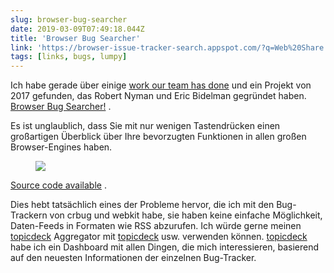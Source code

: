 ```yaml
---
slug: browser-bug-searcher
date: 2019-03-09T07:49:18.044Z
title: 'Browser Bug Searcher'
link: 'https://browser-issue-tracker-search.appspot.com/?q=Web%20Share'
tags: [links, bugs, lumpy]
---
```

Ich habe gerade über einige [work our team has done](https://twitter.com/ChromiumDev) und ein Projekt von 2017 gefunden, das Robert Nyman und Eric Bidelman gegründet haben. [Browser Bug Searcher!](https://browser-issue-tracker-search.appspot.com/?q=Web%20Share) .

Es ist unglaublich, dass Sie mit nur wenigen Tastendrücken einen großartigen Überblick über Ihre bevorzugten Funktionen in allen großen Browser-Engines haben.

<figure>
  <img src="/images/2019-03-09-browser-bug-searcher.jpeg">
</figure>

[Source code available](https://github.com/GoogleChrome/browser-bug-search) .

Dies hebt tatsächlich eines der Probleme hervor, die ich mit den Bug-Trackern von crbug und webkit habe, sie haben keine einfache Möglichkeit, Daten-Feeds in Formaten wie RSS abzurufen. Ich würde gerne meinen [topicdeck](https://github.com/PaulKinlan/topicdeck) Aggregator mit [topicdeck](https://github.com/PaulKinlan/topicdeck) usw. verwenden können. [topicdeck](https://github.com/PaulKinlan/topicdeck) habe ich ein Dashboard mit allen Dingen, die mich interessieren, basierend auf den neuesten Informationen der einzelnen Bug-Tracker.
